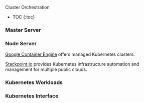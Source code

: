 ---
---

Cluster Orchestration

* TOC
{:toc}

### Master Server

### Node Server

[Google Container Engine](https://cloud.google.com/container-engine) offers managed Kubernetes
clusters.

[Stackpoint.io](https://stackpoint.io) provides Kubernetes infrastructure automation and management for multiple public clouds.

### Kubernetes Workloads

### Kubernetes Interface
